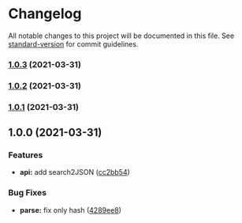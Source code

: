 # Changelog

All notable changes to this project will be documented in this file. See [standard-version](https://github.com/conventional-changelog/standard-version) for commit guidelines.

### [1.0.3](https://github.com/lamovv/js-utils-url/compare/v1.0.2...v1.0.3) (2021-03-31)

### [1.0.2](https://github.com/lamovv/js-utils-url/compare/v1.0.1...v1.0.2) (2021-03-31)

### [1.0.1](https://github.com/lamovv/js-utils-url/compare/v1.0.0...v1.0.1) (2021-03-31)

## 1.0.0 (2021-03-31)


### Features

* **api:** add search2JSON ([cc2bb54](https://github.com/lamovv/js-utils-url/commit/cc2bb54e706fb65bdc7614c3961ed647a0c4b8b2))


### Bug Fixes

* **parse:** fix only hash ([4289ee8](https://github.com/lamovv/js-utils-url/commit/4289ee856ba44dd56c7c6ac225edaa1f01692e6b))
